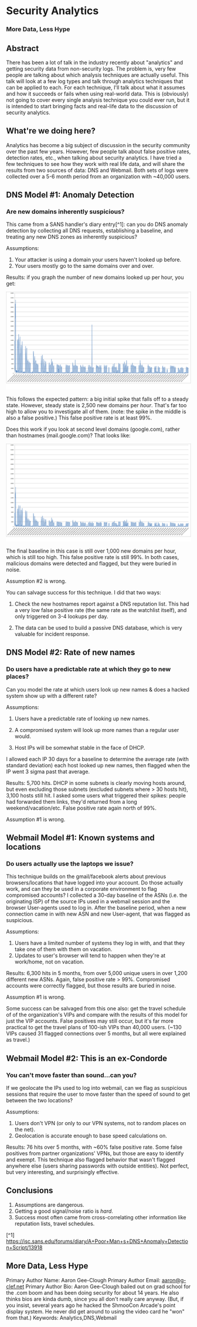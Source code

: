 # Security Analytics
### More Data, Less Hype

## Abstract

There has been a lot of talk in the industry recently about "analytics" and getting security data from non-security logs. The problem is, very few people are talking about which analysis techniques are actually useful. This talk will look at a few log types and talk through analytics techniques that can be applied to each. For each technique, I'll talk about what it assumes and how it succeeds or fails when using real-world data. This is (obviously) not going to cover every single analysis technique you could ever run, but it is intended to start bringing facts and real-life data to the discussion of security analytics. 

## What're we doing here?

Analytics has become a big subject of discussion in the security community over the past few years. However, few people talk about false positive rates, detection rates, etc., when talking about security analytics. I have tried a few techniques to see how they work with real life data, and will share the results from two sources of data: DNS and Webmail. Both sets of logs were collected over a 5-6 month period from an organization with ~40,000 users. 


## DNS Model #1: Anomaly Detection

### Are new domains inherently suspicious?

This came from a SANS handler's diary entry[^1]: can you do DNS anomaly detection by collecting all DNS requests, establishing a baseline, and treating any new DNS zones as inherently suspicious? 

Assumptions: 

1. Your attacker is using a domain your users haven't looked up before. 
2. Your users mostly go to the same domains over and over. 

Results: if you graph the number of new domains looked up per hour, you get:

![](imgs/domainLookups.png)

This follows the expected pattern: a big initial spike that falls off to a steady state. However, steady state is 2,500 new domains per *hour*. That's far too high to allow you to investigate all of them. (note: the spike in the middle is also a false positive.) This false positive rate is at least 99%.

Does this work if you look at second level domains (google.com), rather than hostnames (mail.google.com)? That looks like:

![](imgs/sldLookups.png)

The final baseline in this case is still over 1,000 new domains per hour, which is still too high. This false positive rate is still 99%. In both cases, malicious domains were detected and flagged, but they were buried in noise. 

Assumption #2 is wrong.

You can salvage success for this technique. I did that two ways:

1. Check the new hostnames report against a DNS reputation list. This had a very low false positive rate (the same rate as the watchlist itself), and only triggered on 3-4 lookups per day.

2. The data can be used to build a passive DNS database, which is very valuable for incident response.

## DNS Model #2: Rate of new names

### Do users have a predictable rate at which they go to new places?

Can you model the rate at which users look up new names & does a hacked system show up with a different rate? 

Assumptions:

1. Users have a predictable rate of looking up new names.

2. A compromised system will look up more names than a regular user would.

3. Host IPs will be somewhat stable in the face of DHCP. 
 
I allowed each IP 30 days for a baseline to determine the average rate (with standard deviation) each host looked up new names, then flagged when the IP went 3 sigma past that average.

Results: 5,700 hits. DHCP in some subnets is clearly moving hosts around, but even excluding those subnets (excluded subnets where > 30 hosts hit), 3,100 hosts still hit. I asked some users what triggered their spikes: people had forwarded them links, they'd returned from a long weekend/vacation/etc. False positive rate again north of 99%.

Assumption #1 is wrong.

## Webmail Model #1: Known systems and locations

### Do users actually use the laptops we issue?

This technique builds on the gmail/facebook alerts about previous browsers/locations that have logged into your account. Do those actually work, and can they be used in a corporate environment to flag compromised accounts? I collected a 30-day baseline of the ASNs (i.e. the originating ISP) of the source IPs used in a webmail session and the browser User-agents used to log in. After the baseline period, when a new connection came in with new ASN and new User-agent, that was flagged as suspicious. 

Assumptions:
  
 1. Users have a limited number of systems they log in with, and that they take one of them with them on vacation.
 2. Updates to user's browser will tend to happen when they're at work/home, not on vacation.

Results: 6,300 hits in 5 months, from over 5,000 unique users in over 1,200 different new ASNs. Again, false positive rate > 99%. Compromised accounts were correctly flagged, but those results are buried in noise. 

Assumption #1 is wrong.

Some success can be salvaged from this one also: get the travel schedule of of the organization's VIPs and compare with the results of this model for just the VIP accounts. False positives may still occur, but it's far more practical to get the travel plans of 100-ish VIPs than 40,000 users. (~130 VIPs caused 31 flagged connections over 5 months, but all were explained as travel.)

## Webmail Model #2: This is an ex-Condorde ##
### You can't move faster than sound...can you? ###

If we geolocate the IPs used to log into webmail, can we flag as suspicious sessions that require the user to move faster than the speed of sound to get between the two locations? 

Assumptions:

 1. Users don't VPN (or only to our VPN systems, not to random places on the net).
 2. Geolocation is accurate enough to base speed calculations on.
    
Results: 76 hits over 5 months, with ~60% false positive rate. Some false positives from partner organizations' VPNs, but those are easy to identify and exempt. This technique also flagged behavior that wasn't flagged anywhere else (users sharing passwords with outside entities). Not perfect, but very interesting, and surprisingly effective. 

## Conclusions ##

 1. Assumptions are dangerous.
 2. Getting a good signal/noise ratio is *hard*.
 3. Success most often came from cross-correlating other information like reputation lists, travel schedules.


[^1] https://isc.sans.edu/forums/diary/A+Poor+Man+s+DNS+Anomaly+Detection+Script/13918

## More Data, Less Hype
Primary Author Name: Aaron Gee-Clough
Primary Author Email: aaron@g-clef.net
Primary Author Bio: Aaron Gee-Clough bailed out on grad school for the .com boom and has been doing security for about 14 years. He also thinks bios are kinda dumb, since you all don't really care anyway. (But, if you insist, several years ago he hacked the ShmooCon Arcade's point display system. He never did get around to using the video card he "won" from that.)
Keywords: Analytics,DNS,Webmail